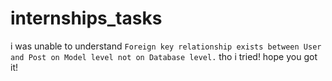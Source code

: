 # internships_tasks

i was unable to understand `Foreign key relationship exists between User and Post on Model level not on Database level.` tho i tried! hope you got it!
